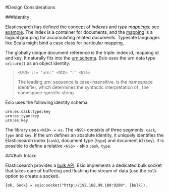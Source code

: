 #Design Considerations

###Identity

Elasticsearch has defined the concept of _indexes_ and _type mappings_; see [example](https://www.elastic.co/guide/en/elasticsearch/reference/current/docs-index_.html). The index is a container for documents, and the [mapping](https://www.elastic.co/guide/en/elasticsearch/reference/current/mapping.html) is a logical grouping for accumulating related documents. Typesafe languages like Scala might bind a case class for particular mapping.

The globally unique document reference is the triple: index id, mapping id and key. It naturally fits into the [urn schema](https://en.wikipedia.org/wiki/Uniform_Resource_Name). Esio uses the urn data type `uri:urn()` as an object identity.   

>
> `<URN> ::= "urn:" <NID> ":" <NSS>`
>
> The leading urn: sequence is case-insensitive. <NID> is the namespace identifier, 
> which determines the syntactic interpretation of <NSS>, the namespace-specific string.
> 

Esio uses the following identity schema:
```
urn:es:cask:type:key
urn:es:type:key
urn:es:key
```
The library uses `<NID> = es`. The `<NSS>` consists of three segments: `cask`, `type` and `key`. If the urn defines an absolute identity, it uniquely identifies the Elasticsearch index (`cask`), document type (`type`) and document id (`key`). It is possible to define a relative `<NSS>` - skip `cask`, `type`.  

###Bulk Intake

Elasticsearch provides a [bulk API](https://www.elastic.co/guide/en/elasticsearch/reference/current/docs-bulk.html). Esio implements a dedicated bulk socket that takes care of buffering and flushing the stream of data (use the `bulk` option to create a socket).
```
{ok, Sock} = esio:socket("http://192.168.99.100:9200", [bulk]).
```
